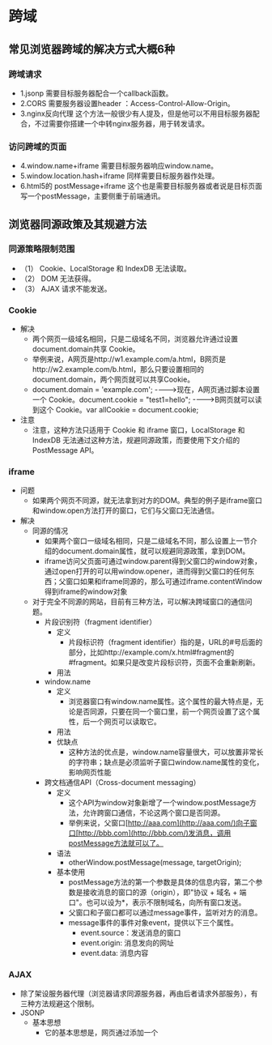 # 跨域

## 常见浏览器跨域的解决方式大概6种

### 跨域请求

- 1.jsonp 需要目标服务器配合一个callback函数。
- 2.CORS 需要服务器设置header ：Access-Control-Allow-Origin。
- 3.nginx反向代理 这个方法一般很少有人提及，但是他可以不用目标服务器配合，不过需要你搭建一个中转nginx服务器，用于转发请求。

### 访问跨域的页面

- 4.window.name+iframe 需要目标服务器响应window.name。
- 5.window.location.hash+iframe 同样需要目标服务器作处理。
- 6.html5的 postMessage+iframe 这个也是需要目标服务器或者说是目标页面写一个postMessage，主要侧重于前端通讯。

## 浏览器同源政策及其规避方法

### 同源策略限制范围

- （1） Cookie、LocalStorage 和 IndexDB 无法读取。
- （2） DOM 无法获得。
- （3） AJAX 请求不能发送。

### Cookie

- 解决
  - 两个网页一级域名相同，只是二级域名不同，浏览器允许通过设置document.domain共享 Cookie。
  - 举例来说，A网页是http://w1.example.com/a.html，B网页是http://w2.example.com/b.html，那么只要设置相同的document.domain，两个网页就可以共享Cookie。
  - document.domain = 'example.com'; ---->现在，A网页通过脚本设置一个 Cookie。document.cookie = "test1=hello"; ---->B网页就可以读到这个 Cookie。var allCookie = document.cookie;
- 注意
  - 注意，这种方法只适用于 Cookie 和 iframe 窗口，LocalStorage 和 IndexDB 无法通过这种方法，规避同源政策，而要使用下文介绍的PostMessage API。

### iframe

- 问题
  - 如果两个网页不同源，就无法拿到对方的DOM。典型的例子是iframe窗口和window.open方法打开的窗口，它们与父窗口无法通信。
- 解决
  - 同源的情况
    - 如果两个窗口一级域名相同，只是二级域名不同，那么设置上一节介绍的document.domain属性，就可以规避同源政策，拿到DOM。
    - iframe访问父页面可通过window.parent得到父窗口的window对象，通过open打开的可以用window.opener，进而得到父窗口的任何东西；父窗口如果和iframe同源的，那么可通过iframe.contentWindow得到iframe的window对象
  - 对于完全不同源的网站，目前有三种方法，可以解决跨域窗口的通信问题。
    - 片段识别符（fragment identifier）
      - 定义
        - 片段标识符（fragment identifier）指的是，URL的#号后面的部分，比如http://example.com/x.html#fragment的#fragment。如果只是改变片段标识符，页面不会重新刷新。
      - 用法
    - window.name
      - 定义
        - 浏览器窗口有window.name属性。这个属性的最大特点是，无论是否同源，只要在同一个窗口里，前一个网页设置了这个属性，后一个网页可以读取它。
      - 用法
      - 优缺点
        - 这种方法的优点是，window.name容量很大，可以放置非常长的字符串；缺点是必须监听子窗口window.name属性的变化，影响网页性能
    - 跨文档通信API（Cross-document messaging）
      - 定义
        - 这个API为window对象新增了一个window.postMessage方法，允许跨窗口通信，不论这两个窗口是否同源。
        - 举例来说，父窗口[http://aaa.com](http://aaa.com/)向子窗口[http://bbb.com](http://bbb.com/)发消息，调用postMessage方法就可以了。
      - 语法
        - otherWindow.postMessage(message, targetOrigin);
      - 基本使用
        - postMessage方法的第一个参数是具体的信息内容，第二个参数是接收消息的窗口的源（origin），即"协议 + 域名 + 端口"。也可以设为*，表示不限制域名，向所有窗口发送。
        - 父窗口和子窗口都可以通过message事件，监听对方的消息。
        - message事件的事件对象event，提供以下三个属性。
          - event.source：发送消息的窗口
          - event.origin: 消息发向的网址
          - event.data: 消息内容

### AJAX

- 除了架设服务器代理（浏览器请求同源服务器，再由后者请求外部服务），有三种方法规避这个限制。
- JSONP
  - 基本思想
    - 它的基本思想是，网页通过添加一个<script>元素，向服务器请求JSON数据，这种做法不受同源政策限制；服务器收到请求后，将数据放在一个指定名字的回调函数里传回来。
  - 应用
    - 首先，网页动态插入<script>元素，由它向跨源网址发出请求。
    - 上面代码通过动态添加<script>元素，向服务器example.com发出请求。注意，该请求的查询字符串有一个callback参数，用来指定回调函数的名字，这对于JSONP是必需的。
    - 服务器收到这个请求以后，会将数据放在回调函数的参数位置返回。
    - 由于<script>元素请求的脚本，直接作为代码运行。这时，只要浏览器定义了foo函数，该函数就会立即调用。作为参数的JSON数据被视为JavaScript对象，而不是字符串，因此避免了使用JSON.parse的步骤。
  - 优缺点
    - 优点
      - 兼容性好，可以在更古老的浏览器中运行
    - 缺点
      - 只支持GET
  - 总结
- WebSocket
  - 基本思想
    - WebSocket是一种通信协议，使用ws://（非加密）和wss://（加密）作为协议前缀。该协议不实行同源政策，只要服务器支持，就可以通过它进行跨源通信。
- CORS
  - 简单请求（simple request）
    - 满足条件
      - （1) 请求方法是以下三种方法之一：
        - HEAD
        - GET
        - POST
      - （2）HTTP的头信息不超出以下几种字段：
        - Accept
        - Accept-Language
        - Content-Language
        - Last-Event-ID
        - Content-Type：只限于三个值application/x-www-form-urlencoded、multipart/form-data、text/plain
    - 基本流程
      - （1）对于简单请求，浏览器直接发出CORS请求。具体来说，就是在头信息之中，增加一个Origin字段。
        - 上面的头信息中，Origin字段用来说明，本次请求来自哪个源（协议 + 域名 + 端口）。服务器根据这个值，决定是否同意这次请求。
      - （2）如果Origin指定的源，不在许可范围内，服务器会返回一个正常的HTTP回应。浏览器发现，这个回应的头信息没有包含Access-Control-Allow-Origin字段（详见下文），就知道出错了，从而抛出一个错误，被XMLHttpRequest的onerror回调函数捕获。注意，这种错误无法通过状态码识别，因为HTTP回应的状态码有可能是200。
      - （3）如果Origin指定的域名在许可范围内，服务器返回的响应，会多出几个头信息字段。
        - 上面的头信息之中，有三个与CORS请求相关的字段，都以Access-Control-开头。
          - （1）Access-Control-Allow-Origin
            - 该字段是必须的。它的值要么是请求时Origin字段的值，要么是一个*，表示接受任意域名的请求。
          - （2）Access-Control-Allow-Credentials
            - 该字段可选。它的值是一个布尔值，表示是否允许发送Cookie。
          - （3）Access-Control-Expose-Headers
  - 非简单请求（not-so-simple request）
    - 满足条件
      - 非简单请求是那种对服务器有特殊要求的请求，比如请求方法是PUT或DELETE，或者Content-Type字段的类型是application/json。
    - 基本流程
      - （1）非简单请求的CORS请求，会在正式通信之前，增加一次HTTP查询请求，称为"预检"请求（preflight）。要求服务器确认可以这样请求。
      - （2）浏览器先询问服务器，当前网页所在的域名是否在服务器的许可名单之中，以及可以使用哪些HTTP动词和头信息字段。只有得到肯定答复，浏览器才会发出正式的XMLHttpRequest请求，否则就报错。
      - "预检"请求用的请求方法是OPTIONS，表示这个请求是用来询问的。头信息里面，关键字段是Origin，表示请求来自哪个源。
  - 关于Node.js对于CORS的后端配置
  - 实例
    - 请注意，代码与之前的区别就在于相对路径换成了其他域的绝对路径，也就是你要跨域访问的接口地址。
  - 总结
- 正常的AJAX请求

## 跨域与安全

### 1.两个误区

- 1.并不是动态请求就会有跨域的问题，跨域只存在于浏览器端，不存在于安卓/ios/Node.js/python/ java等其它环境
- 2.跨域并不是请求发不出去了，跨域请求能发出去，服务端能收到请求并正常返回结果，只是结果被浏览器拦截了

### 2.同源策略具体限制些什么呢？

- 1. 不能向工作在不同源的的服务请求数据（client to server）
- 1. 无法获取不同源的document/cookie等BOM和DOM，可以说任何有关另外一个源的信息都无法得到 （client to client）

### 3.为什么会有同源策略呢？

- 1. 为什么要限制不同源发请求？

  - 假设用户登陆了bank.com，同时打开了evil.com，如果没有任何限制，evil.com可以向bank.com请求到任何信息，进而就可以在evil.com向bank.com发转账请求等。

- 1. 为什么限制跨域的DOM读取？

  - 如果不限制的话，那么很容易就可以伪装其它的网站，如套一个iframe或者通过window.open的方法，从而得到用户的操作和输入，如账户、密码。

### 4.跨域常用方法【CORS】

- 定义
  - 只要浏览器检测到响应头带上了CORS，并且允许的源包括了本网站，那么就不会拦截请求响应。
- CORS把请求分为两种
  - 一种是简单请求
  - 一种是需要触发预检请求
    - 条件
      - （1）使用了除GET/POST/HEAD之外的请求方式，如PUT/DELETE
      - （2）使用了除Content-Type/Accept等几个常用的http头
    - 预检请求使用OPTIONS方式去检查当前请求是否安全
      - 代码里面只发了一个请求，但在控制台看到了两个请求，第一个是OPTIONS，服务端返回：
      - 返回头里面包含了允许的请求头、请求方式、源，以及预检请求的有效期，上图是设置了20天，在这个有效期内就不用再发一个options的请求，实际上浏览器有一个最长时间，如Chrome是5分钟。如果在预检请求检测到当前请求不符合服务端设定的要求，则不会发出去了直接抛异常，这个时候就不用去发“复杂”的请求了。
      - 如本源不在允许的源范围内，则会抛异常，无法获取返回结果：
- 为了支持CORS，nginx可以这么配

### 5.跨域常用的方法【JSONP】

- 原理

  当需要通讯时，本站脚本创建一个<script>元素，地址指向第三方的API网址，形如： script src="http://www.example.net/api?param1=1" /script 并提供一个回调函数来接收数据（函数名可约定，或通过地址参数传递）。 第三方产生的响应为json数据的包装（故称之为jsonp，即json padding），形如： callback({"name":"hax","gender":"Male"}) 这样浏览器会调用callback函数，并传递解析后json对象作为参数。本站脚本可在callback函数里处理所传入的数据。

   

  - JSONP是利用了script标签能够跨域， jsonp本身就是一个get请求，而script节点本身也是一个get请求
  - 凡是拥有"src"这个属性的标签都拥有跨域的能力，比如<script>、![img]()、<iframe>
  - 代码先定义一个全局函数，然后把这个函数名通过callback参数添加到script标签的src，script的src就是需要跨域的请求，然后这个请求返回可执行的JS文本：
  - 由于它是一个js，并且已经定义了upldateList函数，所以能正常执行，并且跨域的数据通过传参得到。这就是JSONP的原理。

- 跨站请求伪造（CSRF）

  - 原理
    - 由于script/iframe/img等标签的请求默认是能带上cookie（cookie里面带上了登陆验证的票token），用这些标签发请求是能够绕过同源策略的，因此就可以利用这些标签做跨站请求伪造（CSRF）
    - 如果相应的网站支持GET请求，或者没有做进一步的防护措施，那么如果用户在另外一个页面登陆过了，再打开一个“有毒”的网站就中招了

### 6.总结及注意

- 注意
  - 1.子域如mail.hello.com要跨hello.com的时候，可以显式地设置子域的document.domain值为父域的domain（或多个子域互相读取cookie）：
    - 这种方法只适用于 Cookie 和 iframe 窗口，LocalStorage 和 IndexDB 无法通过这种方法，规避同源政策，而要使用下文介绍的PostMessage API。
  - 2.websocket是不受同源策略限制的，没有跨域的问题。
  - 3.CSS的字体文件是会有跨域问题，指定CORS就能加载其它源的字体文件（通常是放在cdn上的）。
  - 4.canvas动态加载的外部image，也是需要指定CORS头才能进行图片处理，否则只能画不能读取。
  - 5.还可以通过window.name来实现跨域
    - 在一个窗口(window)的生命周期内,窗口载入的所有的页面都是共享一个window.name的，每个页面对window.name都有读写的权限，window.name是持久存在一个窗口载入过的所有页面中的，并不会因新页面的载入而进行重置。
- 总结
  - 跨域分为两种，一种是跨域请求，另一种访问跨域的页面，跨域请求可以通过CORS/JSONP等方法进行访问，跨域的页面主要通过postMesssage的方式。由于跨域请求不但能发出去还能带上cookie，所以要规避跨站请求伪造攻击的风险，特别是涉及到钱的那种请求。